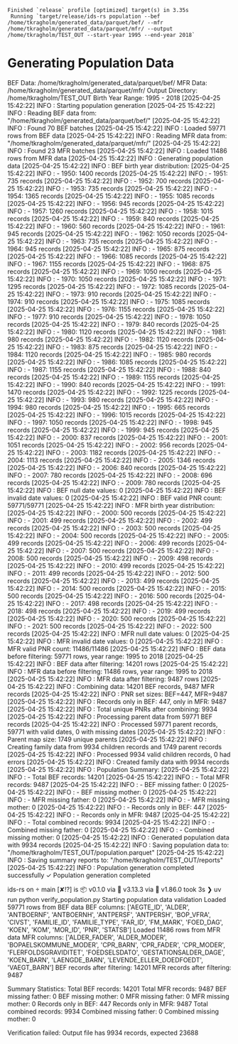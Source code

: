     Finished `release` profile [optimized] target(s) in 3.35s
     Running `target/release/ids-rs population --bef /home/tkragholm/generated_data/parquet/bef/ --mfr /home/tkragholm/generated_data/parquet/mfr/ --output /home/tkragholm/TEST_OUT --start-year 1995 --end-year 2018`

Generating Population Data
==========================
BEF Data: /home/tkragholm/generated_data/parquet/bef/
MFR Data: /home/tkragholm/generated_data/parquet/mfr/
Output Directory: /home/tkragholm/TEST_OUT
Birth Year Range: 1995 - 2018
[2025-04-25 15:42:22] INFO : Starting population generation
[2025-04-25 15:42:22] INFO : Reading BEF data from: "/home/tkragholm/generated_data/parquet/bef/"
[2025-04-25 15:42:22] INFO : Found 70 BEF batches
[2025-04-25 15:42:22] INFO : Loaded 59771 rows from BEF data
[2025-04-25 15:42:22] INFO : Reading MFR data from: "/home/tkragholm/generated_data/parquet/mfr/"
[2025-04-25 15:42:22] INFO : Found 23 MFR batches
[2025-04-25 15:42:22] INFO : Loaded 11486 rows from MFR data
[2025-04-25 15:42:22] INFO : Generating population data
[2025-04-25 15:42:22] INFO : BEF birth year distribution:
[2025-04-25 15:42:22] INFO :  - 1950: 1400 records
[2025-04-25 15:42:22] INFO :  - 1951: 735 records
[2025-04-25 15:42:22] INFO :  - 1952: 700 records
[2025-04-25 15:42:22] INFO :  - 1953: 735 records
[2025-04-25 15:42:22] INFO :  - 1954: 1365 records
[2025-04-25 15:42:22] INFO :  - 1955: 1085 records
[2025-04-25 15:42:22] INFO :  - 1956: 945 records
[2025-04-25 15:42:22] INFO :  - 1957: 1260 records
[2025-04-25 15:42:22] INFO :  - 1958: 1015 records
[2025-04-25 15:42:22] INFO :  - 1959: 840 records
[2025-04-25 15:42:22] INFO :  - 1960: 560 records
[2025-04-25 15:42:22] INFO :  - 1961: 945 records
[2025-04-25 15:42:22] INFO :  - 1962: 1050 records
[2025-04-25 15:42:22] INFO :  - 1963: 735 records
[2025-04-25 15:42:22] INFO :  - 1964: 945 records
[2025-04-25 15:42:22] INFO :  - 1965: 875 records
[2025-04-25 15:42:22] INFO :  - 1966: 1085 records
[2025-04-25 15:42:22] INFO :  - 1967: 1155 records
[2025-04-25 15:42:22] INFO :  - 1968: 875 records
[2025-04-25 15:42:22] INFO :  - 1969: 1050 records
[2025-04-25 15:42:22] INFO :  - 1970: 1050 records
[2025-04-25 15:42:22] INFO :  - 1971: 1295 records
[2025-04-25 15:42:22] INFO :  - 1972: 1085 records
[2025-04-25 15:42:22] INFO :  - 1973: 910 records
[2025-04-25 15:42:22] INFO :  - 1974: 910 records
[2025-04-25 15:42:22] INFO :  - 1975: 1085 records
[2025-04-25 15:42:22] INFO :  - 1976: 1155 records
[2025-04-25 15:42:22] INFO :  - 1977: 910 records
[2025-04-25 15:42:22] INFO :  - 1978: 1050 records
[2025-04-25 15:42:22] INFO :  - 1979: 840 records
[2025-04-25 15:42:22] INFO :  - 1980: 1120 records
[2025-04-25 15:42:22] INFO :  - 1981: 980 records
[2025-04-25 15:42:22] INFO :  - 1982: 1120 records
[2025-04-25 15:42:22] INFO :  - 1983: 875 records
[2025-04-25 15:42:22] INFO :  - 1984: 1120 records
[2025-04-25 15:42:22] INFO :  - 1985: 980 records
[2025-04-25 15:42:22] INFO :  - 1986: 1085 records
[2025-04-25 15:42:22] INFO :  - 1987: 1155 records
[2025-04-25 15:42:22] INFO :  - 1988: 840 records
[2025-04-25 15:42:22] INFO :  - 1989: 1155 records
[2025-04-25 15:42:22] INFO :  - 1990: 840 records
[2025-04-25 15:42:22] INFO :  - 1991: 1470 records
[2025-04-25 15:42:22] INFO :  - 1992: 1225 records
[2025-04-25 15:42:22] INFO :  - 1993: 980 records
[2025-04-25 15:42:22] INFO :  - 1994: 980 records
[2025-04-25 15:42:22] INFO :  - 1995: 665 records
[2025-04-25 15:42:22] INFO :  - 1996: 1015 records
[2025-04-25 15:42:22] INFO :  - 1997: 1050 records
[2025-04-25 15:42:22] INFO :  - 1998: 945 records
[2025-04-25 15:42:22] INFO :  - 1999: 945 records
[2025-04-25 15:42:22] INFO :  - 2000: 837 records
[2025-04-25 15:42:22] INFO :  - 2001: 1051 records
[2025-04-25 15:42:22] INFO :  - 2002: 956 records
[2025-04-25 15:42:22] INFO :  - 2003: 1182 records
[2025-04-25 15:42:22] INFO :  - 2004: 1113 records
[2025-04-25 15:42:22] INFO :  - 2005: 1346 records
[2025-04-25 15:42:22] INFO :  - 2006: 840 records
[2025-04-25 15:42:22] INFO :  - 2007: 780 records
[2025-04-25 15:42:22] INFO :  - 2008: 696 records
[2025-04-25 15:42:22] INFO :  - 2009: 780 records
[2025-04-25 15:42:22] INFO : BEF null date values: 0
[2025-04-25 15:42:22] INFO : BEF invalid date values: 0
[2025-04-25 15:42:22] INFO : BEF valid PNR count: 59771/59771
[2025-04-25 15:42:22] INFO : MFR birth year distribution:
[2025-04-25 15:42:22] INFO :  - 2000: 500 records
[2025-04-25 15:42:22] INFO :  - 2001: 499 records
[2025-04-25 15:42:22] INFO :  - 2002: 499 records
[2025-04-25 15:42:22] INFO :  - 2003: 500 records
[2025-04-25 15:42:22] INFO :  - 2004: 500 records
[2025-04-25 15:42:22] INFO :  - 2005: 499 records
[2025-04-25 15:42:22] INFO :  - 2006: 499 records
[2025-04-25 15:42:22] INFO :  - 2007: 500 records
[2025-04-25 15:42:22] INFO :  - 2008: 500 records
[2025-04-25 15:42:22] INFO :  - 2009: 498 records
[2025-04-25 15:42:22] INFO :  - 2010: 499 records
[2025-04-25 15:42:22] INFO :  - 2011: 499 records
[2025-04-25 15:42:22] INFO :  - 2012: 500 records
[2025-04-25 15:42:22] INFO :  - 2013: 499 records
[2025-04-25 15:42:22] INFO :  - 2014: 500 records
[2025-04-25 15:42:22] INFO :  - 2015: 500 records
[2025-04-25 15:42:22] INFO :  - 2016: 500 records
[2025-04-25 15:42:22] INFO :  - 2017: 498 records
[2025-04-25 15:42:22] INFO :  - 2018: 498 records
[2025-04-25 15:42:22] INFO :  - 2019: 499 records
[2025-04-25 15:42:22] INFO :  - 2020: 500 records
[2025-04-25 15:42:22] INFO :  - 2021: 500 records
[2025-04-25 15:42:22] INFO :  - 2022: 500 records
[2025-04-25 15:42:22] INFO : MFR null date values: 0
[2025-04-25 15:42:22] INFO : MFR invalid date values: 0
[2025-04-25 15:42:22] INFO : MFR valid PNR count: 11486/11486
[2025-04-25 15:42:22] INFO : BEF data before filtering: 59771 rows, year range: 1995 to 2018
[2025-04-25 15:42:22] INFO : BEF data after filtering: 14201 rows
[2025-04-25 15:42:22] INFO : MFR data before filtering: 11486 rows, year range: 1995 to 2018
[2025-04-25 15:42:22] INFO : MFR data after filtering: 9487 rows
[2025-04-25 15:42:22] INFO : Combining data: 14201 BEF records, 9487 MFR records
[2025-04-25 15:42:22] INFO : PNR set sizes: BEF=447, MFR=9487
[2025-04-25 15:42:22] INFO : Records only in BEF: 447, only in MFR: 9487
[2025-04-25 15:42:22] INFO : Total unique PNRs after combining: 9934
[2025-04-25 15:42:22] INFO : Processing parent data from 59771 BEF records
[2025-04-25 15:42:22] INFO : Processed 59771 parent records, 59771 with valid dates, 0 with missing dates
[2025-04-25 15:42:22] INFO : Parent map size: 1749 unique parents
[2025-04-25 15:42:22] INFO : Creating family data from 9934 children records and 1749 parent records
[2025-04-25 15:42:22] INFO : Processed 9934 valid children records, 0 had errors
[2025-04-25 15:42:22] INFO : Created family data with 9934 records
[2025-04-25 15:42:22] INFO : Population Summary:
[2025-04-25 15:42:22] INFO :  - Total BEF records: 14201
[2025-04-25 15:42:22] INFO :  - Total MFR records: 9487
[2025-04-25 15:42:22] INFO :  - BEF missing father: 0
[2025-04-25 15:42:22] INFO :  - BEF missing mother: 0
[2025-04-25 15:42:22] INFO :  - MFR missing father: 0
[2025-04-25 15:42:22] INFO :  - MFR missing mother: 0
[2025-04-25 15:42:22] INFO :  - Records only in BEF: 447
[2025-04-25 15:42:22] INFO :  - Records only in MFR: 9487
[2025-04-25 15:42:22] INFO :  - Total combined records: 9934
[2025-04-25 15:42:22] INFO :  - Combined missing father: 0
[2025-04-25 15:42:22] INFO :  - Combined missing mother: 0
[2025-04-25 15:42:22] INFO : Generated population data with 9934 records
[2025-04-25 15:42:22] INFO : Saving population data to: "/home/tkragholm/TEST_OUT/population.parquet"
[2025-04-25 15:42:22] INFO : Saving summary reports to: "/home/tkragholm/TEST_OUT/reports"
[2025-04-25 15:42:22] INFO : Population generation completed successfully
✓ Population generation completed

ids-rs on  main [✘!?] is 📦 v0.1.0 via 🐍 v3.13.3 via 🦀 v1.86.0 took 3s
❯ uv run python verify_population.py
Starting population data validation
Loaded 59771 rows from BEF data
BEF columns: ['AEGTE_ID', 'ALDER', 'ANTBOERNF', 'ANTBOERNH', 'ANTPERSF', 'ANTPERSH', 'BOP_VFRA', 'CIVST', 'FAMILIE_ID', 'FAMILIE_TYPE', 'FAR_ID', 'FM_MARK', 'FOED_DAG', 'KOEN', 'KOM', 'MOR_ID', 'PNR', 'STATSB']
Loaded 11486 rows from MFR data
MFR columns: ['ALDER_FADER', 'ALDER_MODER', 'BOPAELSKOMMUNE_MODER', 'CPR_BARN', 'CPR_FADER', 'CPR_MODER', 'FLERFOLDSGRAVIDITET', 'FOEDSELSDATO', 'GESTATIONSALDER_DAGE', 'KOEN_BARN', 'LAENGDE_BARN', 'LEVENDE_ELLER_DOEDFOEDT', 'VAEGT_BARN']
BEF records after filtering: 14201
MFR records after filtering: 9487

Summary Statistics:
Total BEF records: 14201
Total MFR records: 9487
BEF missing father: 0
BEF missing mother: 0
MFR missing father: 0
MFR missing mother: 0
Records only in BEF: 447
Records only in MFR: 9487
Total combined records: 9934
Combined missing father: 0
Combined missing mother: 0

Verification failed: Output file has 9934 records, expected 23688
